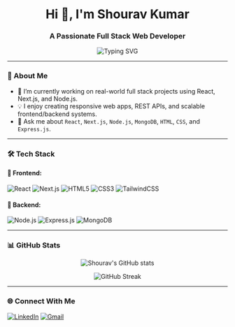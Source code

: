 <h1 align="center">Hi 👋, I'm Shourav Kumar</h1>
<h3 align="center">A Passionate Full Stack Web Developer</h3>

<p align="center">
  <img src="https://readme-typing-svg.herokuapp.com?font=Fira+Code&size=24&duration=3000&pause=1000&center=true&width=600&lines=Full+Stack+Web+Developer;MERN+Stack+Specialist;Next.js+%7C+React+%7C+Node.js;Clean+and+Scalable+Code+Lover" alt="Typing SVG" />
</p>


---

### 🚀 About Me

- 🔭 I’m currently working on real-world full stack projects using React, Next.js, and Node.js.
- 💡 I enjoy creating responsive web apps, REST APIs, and scalable frontend/backend systems.
- 💬 Ask me about `React`, `Next.js`, `Node.js`, `MongoDB`, `HTML`, `CSS`, and `Express.js`.


---

### 🛠️ Tech Stack

#### 🚀 Frontend:
![React](https://img.shields.io/badge/-React-61DAFB?style=flat&logo=react&logoColor=black)
![Next.js](https://img.shields.io/badge/-Next.js-000000?style=flat&logo=next.js&logoColor=white)
![HTML5](https://img.shields.io/badge/-HTML5-E34F26?style=flat&logo=html5&logoColor=white)
![CSS3](https://img.shields.io/badge/-CSS3-1572B6?style=flat&logo=css3&logoColor=white)
![TailwindCSS](https://img.shields.io/badge/-TailwindCSS-06B6D4?style=flat&logo=tailwind-css&logoColor=white)

#### 🧠 Backend:
![Node.js](https://img.shields.io/badge/-Node.js-339933?style=flat&logo=node.js&logoColor=white)
![Express.js](https://img.shields.io/badge/-Express.js-000000?style=flat&logo=express&logoColor=white)
![MongoDB](https://img.shields.io/badge/-MongoDB-47A248?style=flat&logo=mongodb&logoColor=white)

---

### 📊 GitHub Stats

<p align="center">
  <img src="https://github-readme-stats.vercel.app/api?username=shouravkumar20252&show_icons=true&theme=radical" alt="Shourav's GitHub stats" />
</p>

<p align="center">
  <img src="https://github-readme-streak-stats.herokuapp.com/?user=shouravkumar20252&theme=radical" alt="GitHub Streak" />
</p>

---

### 🌐 Connect With Me

<p align="left">
  <a href="https://www.linkedin.com/in/shouravkumar2025" target="_blank"><img alt="LinkedIn" src="https://img.shields.io/badge/LinkedIn-blue?style=flat&logo=linkedin&logoColor=white"/></a>
  <a href="mailto:shouravkumar2025@gmail.com"><img alt="Gmail" src="https://img.shields.io/badge/Gmail-red?style=flat&logo=gmail&logoColor=white"/></a>
</p>
